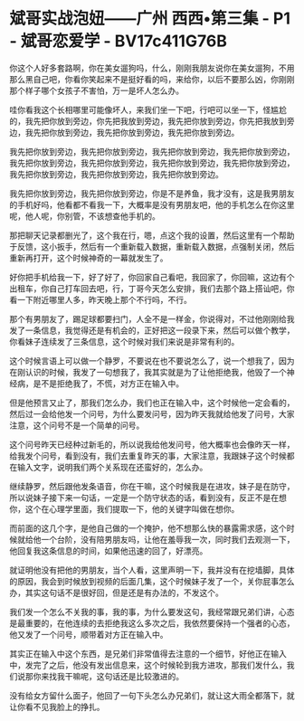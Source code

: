 # 斌哥实战泡妞——广州 西西•第三集 - P1 - 斌哥恋爱学 - BV17c411G76B

你这个人好多套路啊，你在美女遛狗吗，什么，刚刚我朋友说你在美女遛狗，不用那么黑自己吧，你看你笑起来不是挺好看的吗，来给你，以后不要那么凶，你刚刚那个样子哪个女孩子不害怕，万一是坏人怎么办。

哇你看我这个长相哪里可能像坏人，来我们坐一下吧，行吧可以坐一下，怪尴尬的，我先把你放到旁边，你先把我放到旁边，我先把你放到旁边，你先把我放到旁边，我先把你放到旁边，我先把你放到旁边，我先把你放到旁边。

我先把你放到旁边，我先把你放到旁边，我先把你放到旁边，我先把你放到旁边，我先把你放到旁边，我先把你放到旁边，我先把你放到旁边，我先把你放到旁边，我先把你放到旁边，我先把你放到旁边，我先把你放到旁边。

我先把你放到旁边，我先把你放到旁边，你是不是养鱼，我才没有，这是我男朋友的手机好吗，他看都不看我一下，大概率是没有男朋友吧，他的手机怎么在你这里呢，他人呢，你别管，不该想查他手机的。

那把聊天记录都删光了，这个我在行，嗯，点这个我的设置，然后这里有一个帮助于反馈，这小扳手，然后有一个重新载入数据，重新载入数据，点强制关闭，然后重新再打开，这个时候神奇的一幕就发生了。

好你把手机给我一下，好了好了，你回家自己看吧，我回家了，你回嘛，这边有个出租车，你自己打车回去吧，行，丁哥今天怎么安排，我们去那个路上搭讪吧，你看一下附近哪里人多，昨天晚上那个不行吗，不行。

那个有男朋友了，踢足球都要扫门，人全不是一样金，你说得对，不过他刚刚给我发了一条信息，我觉得还是有机会的，正好把这一段录下来，然后可以做个教学，你看妹子连续发了三条信息，这个时候对我们来说是非常有利的。

这个时候言语上可以做一个静罗，不要说在也不要说怎么了，说一个想我了，因为在刚认识的时候，我发了一句想我了，我其实就是为了让他拒绝我，他毁了一个神经病，是不是拒绝我了，不慌，对方正在输入中。

但是他预言又止了，那我们怎么办，我们也正在输入中，这个时候他一定会看的，然后过一会给他发一个问号，为什么要发问号，因为昨天我就给他发了问号，大家注意，这个问号不是一个简单的问号。

这个问号昨天已经种过新毛的，所以说我给他发问号，他大概率也会像昨天一样，给我发个问号，看到没有，我们去重复昨天的事，大家注意，我跟妹子这个时候都在输入文字，说明我们两个关系现在还蛮好的，怎么办。

继续静罗，然后跟他发条语音，你在干嘛，这个时候我是在进攻，妹子是在防守，所以说妹子接下来一句话，一定是一个防守状态的话，看到没有，反正不是在想你，这个在心理学里面，我们提取一下，他的关键字叫做在想你。

而前面的这几个字，是他自己做的一个掩护，他不想那么快的暴露需求感，这个时候就给他一个台阶，没有陪男朋友吗，让他在羞辱我一次，同时我们去观测一下，他回复我这条信息的时间，如果他迅速的回了，好漂亮。

就证明他没有把他的男朋友，当个人看，这里声明一下，我并没有在挖墙脚，具体的原因，我会到时候放到视频的后面几集，这个时候妹子发了一个，关你屁事怎么办，其实这句话不是很好回，但是还是有办法的，不发这个。

我们发一个怎么不关我的事，我的事，为什么要发这句，我经常跟兄弟们讲，心态是最重要的，在他连续的去拒绝我这么多次之后，我依然要保持一个强者的心态，他又发了一个问号，顺带着对方正在输入中。

其实正在输入中这个东西，是兄弟们非常值得去注意的一个细节，好他正在输入中，发完了之后，他没有发出信息来，这个时候轮到我方进攻，那我们发什么，我们说那你来找我干嘛呢，这句话还是比较激进的。

没有给女方留什么面子，他回了一句下头怎么办兄弟们，就让这大雨全都落下，就让你看不见我脸上的挣扎。